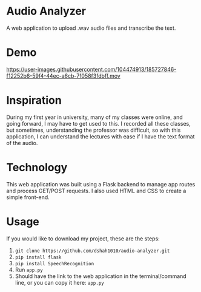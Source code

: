# Audio Analyzer
A web application to upload .wav audio files and transcribe the text. 

# Demo
https://user-images.githubusercontent.com/104474913/185727846-f12252b6-59f4-44ec-a6cb-7f058f3fdbff.mov

# Inspiration 
During my first year in university, many of my classes were online, and going forward, I may have to get used to this. I recorded all these classes, but sometimes, understanding the professor was difficult, so with this application, I can understand the lectures with ease if I have the text format of the audio. 

# Technology 
This web application was built using a Flask backend to manage app routes and process GET/POST requests. I also used HTML and CSS to create a simple front-end. 

# Usage

If you would like to download my project, these are the steps:
        <ol>
        <li>
          ```
          git clone https://github.com/dshah1010/audio-analyzer.git
          ```
       </li>
       <li>
          ```
          pip install flask
          ```
       </li>
       <li>
          ```
          pip install SpeechRecognition
          ```
       </li>
       <li>
          Run 
          ```
          app.py
          ```
       </li>
        <li>
          Should have the link to the web application in the terminal/command line, or you can copy it here: 
          ```
          app.py
          ```
       </li>
       </ol>
